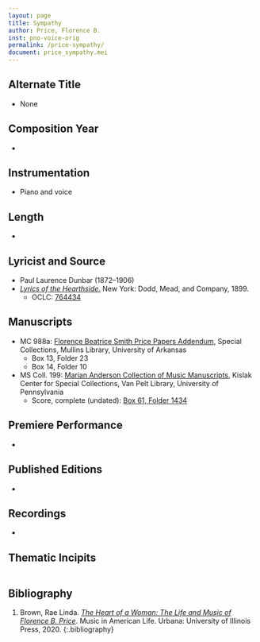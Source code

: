 ```yaml
---
layout: page
title: Sympathy
author: Price, Florence B.
inst: pno-voice-orig
permalink: /price-sympathy/
document: price_sympathy.mei
---
```


## Alternate Title
- None

## Composition Year
- 

## Instrumentation
- Piano and voice

## Length
- 

## Lyricist and Source
- Paul Laurence Dunbar (1872&ndash;1906)
- [*Lyrics of the Hearthside*.](https://books.google.com/books?id=OX8tAAAAMAAJ) New York: Dodd, Mead, and Company, 1899.
    * OCLC: <a href="https://search.worldcat.org/title/764434" target="_blank">764434</a>

## Manuscripts
- MC 988a: <a href="https://uark.as.atlas-sys.com/repositories/2/resources/1522" target="_blank">Florence Beatrice Smith Price Papers Addendum</a>, Special Collections, Mullins Library, University of Arkansas
    * Box 13, Folder 23
    * Box 14, Folder 10
- MS Coll. 199: <a href="https://www.library.upenn.edu/detail/collection/marian-anderson-collection" target="_blank">Marian Anderson Collection of Music Manuscripts</a>, Kislak Center for Special Collections, Van Pelt Library, University of Pennsylvania
    * Score, complete (undated): <a href="https://franklin.library.upenn.edu/catalog/FRANKLIN_9923566683503681" target="_blank">Box 61, Folder 1434</a>

## Premiere Performance
- 

## Published Editions
- 

## Recordings
- 

## Thematic Incipits
<div id="notation" style="overflow-x: auto"></div>

## Bibliography
1. Brown, Rae Linda. <a href="https://www.worldcat.org/title/1122800180" target="_blank">*The Heart of a Woman: The Life and Music of Florence B. Price*</a>. Music in American Life. Urbana: University of Illinois Press, 2020.
{:.bibliography}
